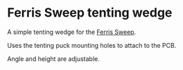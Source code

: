 # Ferris Sweep tenting wedge

A simple tenting wedge for the [Ferris Sweep](https://github.com/davidphilipbarr/Sweep).

Uses the tenting puck mounting holes to attach to the PCB.

Angle and height are adjustable.
